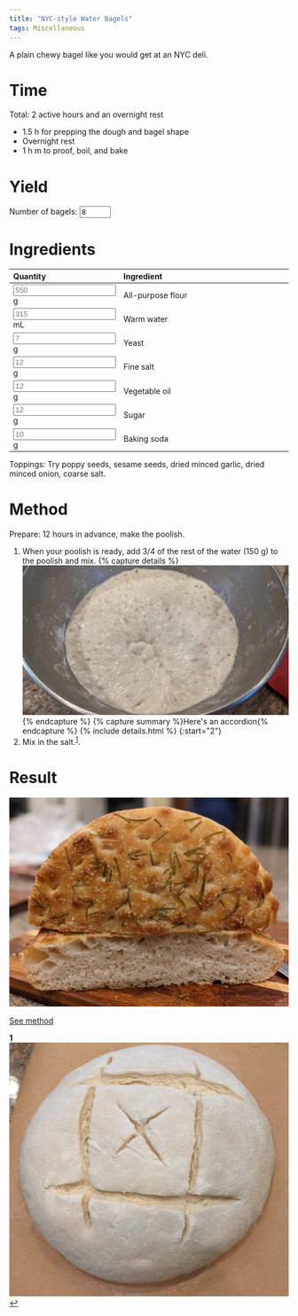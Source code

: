 ```yaml
---
title: "NYC-style Water Bagels"
tags: Miscellaneous
---
```

A plain chewy bagel like you would get at an NYC deli.

# Time
Total: 2 active hours and an overnight rest
- 1.5 h for prepping the dough and bagel shape
- Overnight rest
- 1 h m to proof, boil, and bake

# Yield
Number of bagels: <input type="number" min="4" max="24" id="numBread" value="8" placeholder = "8" onclick="calculateRecipe(this.value, this.placeholder)">

# Ingredients
<script> 
  function calculateRecipe(numBread, defaultNumBread) 
  { 
  // The placeholders hold the quantity of that ingredient.
  document.getElementById("flour").value = numBread / defaultNumBread * document.getElementById("flour").placeholder
  document.getElementById("water").value = numBread / defaultNumBread * document.getElementById("water").placeholder
  document.getElementById("salt").value = numBread / defaultNumBread * document.getElementById("salt").placeholder
  document.getElementById("yeast").value = numBread / defaultNumBread * document.getElementById("yeast").placeholder
  document.getElementById("veg_oil").value = numBread / defaultNumBread * document.getElementById("veg_oil").placeholder
  document.getElementById("sugar").value = numBread / defaultNumBread * document.getElementById("sugar").placeholder
  document.getElementById("baking_soda").value = numBread / defaultNumBread * document.getElementById("baking_soda").placeholder
  } 
</script> 

<table>
<colgroup>
<col width="30%" />
<col width="70%" />
</colgroup>
<thead>
<tr class="header">
<th align="left">Quantity</th>
<th align="left">Ingredient</th>
</tr>
</thead>
<tbody>
<tr>
<td markdown="span"><input type="text" id="flour" placeholder="550" readonly> g
  </td>
<td markdown="span">All-purpose flour
  </td>
</tr>
<tr>
<td markdown="span"><input type="text" id="water" placeholder="315" readonly> mL
  </td>
<td markdown="span">Warm water
  </td>
</tr>
<tr>
<td markdown="span"><input type="text" id="yeast" placeholder="7" readonly> g
  </td>
<td markdown="span">Yeast
  </td>
</tr>
<tr>
<td markdown="span"><input type="text" id="salt" placeholder="12" readonly> g
  </td>
<td markdown="span">Fine salt
  </td>
</tr>
<tr>
<td markdown="span"><input type="text" id="veg_oil" placeholder="12" readonly> g
  </td>
<td markdown="span">Vegetable oil
  </td>
</tr>
<tr>
<td markdown="span"><input type="text" id="sugar" placeholder="12" readonly> g
  </td>
<td markdown="span">Sugar
  </td>
</tr>
<tr>
<td markdown="span"><input type="text" id="baking_soda" placeholder="10" readonly> g
  </td>
<td markdown="span">Baking soda
  </td>
</tr>
</tbody>
</table>
Toppings: Try poppy seeds, sesame seeds, dried minced garlic, dried minced onion, coarse salt.

# Method
Prepare:
12 hours in advance, make the poolish.

1. When your poolish is ready, add 3/4 of the rest of the water (150 g) to the poolish and mix.
{% capture details %}![Image of ripe poolish](/assets/ciabatta/poolish.jpg){% endcapture %}
{% capture summary %}Here's an accordion{% endcapture %}
{% include details.html %}
{:start="2"}
2. Mix in the salt.<sup id="Scoring">[1](#Footnote)</sup>.

# Result
![Rosemary topped focaccia](/assets/focaccia/rosemary_focaccia.jpg)

[See method](#method)

<b id="Footnote">1</b> ![Scored dough](/assets/sourdough/scoring.jpg) [↩](#Scoring)
